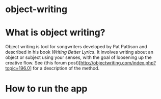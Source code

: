 object-writing
==============
# What is object writing?
Object writing is tool for songwriters developed by Pat Pattison and described in his book *Writing Better Lyrics*.  It involves writing about an object or subject using your senses, with the goal of loosening up the creative flow.  See (this forum post)[http://objectwriting.com/index.php?topic=196.0] for a description of the method.

# How to run the app
